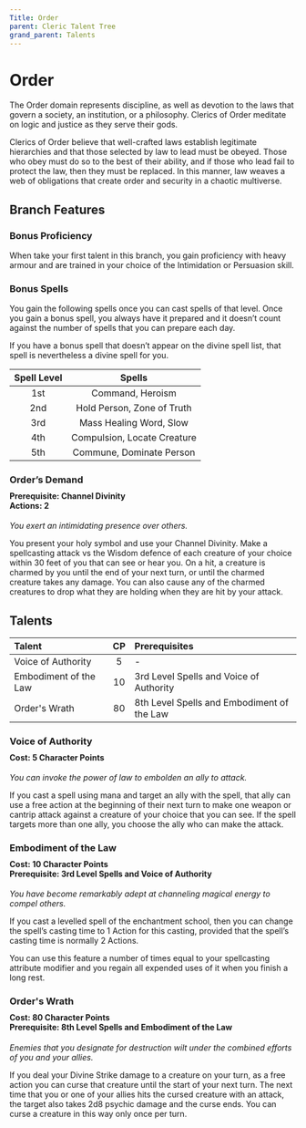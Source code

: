 ```yaml
---
Title: Order
parent: Cleric Talent Tree
grand_parent: Talents
---
```

 
# Order
The Order domain represents discipline, as well as devotion to the laws that govern a society, an institution, or a philosophy. Clerics of Order meditate on logic and justice as they serve their gods.

Clerics of Order believe that well-crafted laws establish legitimate hierarchies and that those selected by law to lead must be obeyed. Those who obey must do so to the best of their ability, and if those who lead fail to protect the law, then they must be replaced. In this manner, law weaves a web of obligations that create order and security in a chaotic multiverse.

## Branch Features
 
### Bonus Proficiency
When take your first talent in this branch, you gain proficiency with heavy armour and are trained in your choice of the Intimidation or Persuasion skill.

### Bonus Spells
You gain the following spells once you can cast spells of that level. Once you gain a bonus spell, you always have it prepared and it doesn’t count against the number of spells that you can prepare each day.
 
If you have a bonus spell that doesn’t appear on the divine spell list, that spell is nevertheless a divine spell for you.
 
| Spell Level | Spells |
|:-----------:|:------:|
| 1st | Command, Heroism |
| 2nd | Hold Person, Zone of Truth | 
| 3rd | Mass Healing Word, Slow | 
| 4th | Compulsion, Locate Creature | 
| 5th | Commune, Dominate Person | 

### Order’s Demand

<div style="margin-top:-10px;"></div>
 
#### **Prerequisite:** Channel Divinity<br>**Actions:** 2
*You exert an intimidating presence over others.*

You present your holy symbol and use your Channel Divinity. Make a spellcasting attack vs the Wisdom defence of each creature of your choice within 30 feet of you that can see or hear you. On a hit, a creature is charmed by you until the end of your next turn, or until the charmed creature takes any damage. You can also cause any of the charmed creatures to drop what they are holding when they are hit by your attack.

## Talents
 
| Talent | CP | Prerequisites |
|:-------|:--:|:--------------|
| Voice of Authority    | 5  | - |  
| Embodiment of the Law | 10 | 3rd Level Spells and Voice of Authority |  
| Order's Wrath         | 80 | 8th Level Spells and Embodiment of the Law |  

### Voice of Authority 
 
<div style="margin-top:-10px;"></div>
 
#### **Cost:** 5 Character Points
*You can invoke the power of law to embolden an ally to attack.* 

If you cast a spell using mana and target an ally with the spell, that ally can use a free action at the beginning of their next turn to make one weapon or cantrip attack against a creature of your choice that you can see. If the spell targets more than one ally, you choose the ally who can make the attack.

### Embodiment of the Law 
 
<div style="margin-top:-10px;"></div>
 
#### **Cost:** 10 Character Points<br>**Prerequisite:** 3rd Level Spells and Voice of Authority 
*You have become remarkably adept at channeling magical energy to compel others.*

If you cast a levelled spell of the enchantment school, then you can change the spell’s casting time to 1 Action for this casting, provided that the spell’s casting time is normally 2 Actions.

You can use this feature a number of times equal to your spellcasting attribute modifier and you regain all expended uses of it when you finish a long rest.

### Order's Wrath
 
<div style="margin-top:-10px;"></div>
 
#### **Cost:** 80 Character Points<br>**Prerequisite:** 8th Level Spells and Embodiment of the Law 
*Enemies that you designate for destruction wilt under the combined efforts of you and your allies.* 

If you deal your Divine Strike damage to a creature on your turn, as a free action you can curse that creature until the start of your next turn. The next time that you or one of your allies hits the cursed creature with an attack, the target also takes 2d8 psychic damage and the curse ends. You can curse a creature in this way only once per turn.
